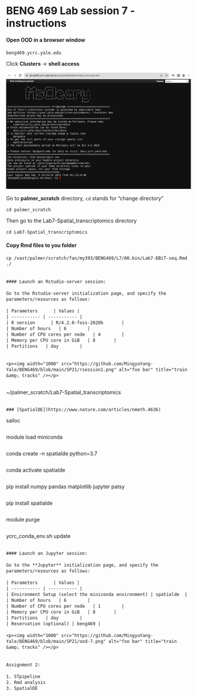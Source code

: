 # BENG 469 Lab session 7 - instructions

#### Open OOD in a browser window

```
beng469.ycrc.yale.edu
```

Click **Clusters** -> **shell access**
<p><img width="1000" src="https://github.com/MingyuYang-Yale/BENG469/blob/main/SP21/Assignment1/ood-ssh-login.png" alt="foo bar" title="train &amp; tracks" /></p>

Go to **palmer_scratch** directory, ```cd``` stands for “change directory”
```
cd palmer_scratch 
```

Then go to the Lab7-Spatial_transcriptomics directory
```
cd Lab7-Spatial_transcriptomics
```

#### Copy Rmd files to you folder
```
cp /vast/palmer/scratch/fan/my393/BENG469/L7/00.bin/Lab7-DBiT-seq.Rmd ./


#### Launch an Rstudio-server session:
   
Go to the Rstudio-server initialization page, and specify the parameters/resources as follows:

| Parameters      | Values |
| ----------- | ----------- |
| R version      | R/4.2.0-foss-2020b       |
| Number of hours   | 6        |
| Number of CPU cores per node   | 4        |
| Memory per CPU core in GiB   | 8       |
| Partitions   | day        |


<p><img width="1000" src="https://github.com/MingyuYang-Yale/BENG469/blob/main/SP21/rsession1.png" alt="foo bar" title="train &amp; tracks" /></p>


```
~/palmer_scratch/Lab7-Spatial_transcriptomics
```

### [SpatialDE](https://www.nature.com/articles/nmeth.4636)
```
salloc
```
```
module load miniconda
```
```
conda create -n spatialde python=3.7
```
```
conda activate spatialde
```
```
pip install numpy pandas matplotlib jupyter patsy
```
```
pip install spatialde
```
```
module purge
```
```
ycrc_conda_env.sh update
```

#### Launch an Jupyter session:
   
Go to the **Jupyter** initialization page, and specify the parameters/resources as follows:

| Parameters      | Values |
| ----------- | ----------- |
| Environment Setup (select the miniconda environment) | spatialde  |
| Number of hours   | 6        |
| Number of CPU cores per node   | 1        |
| Memory per CPU core in GiB   | 8       |
| Partitions   | day        |
| Reservation (optional) | beng469 |

<p><img width="1000" src="https://github.com/MingyuYang-Yale/BENG469/blob/main/SP21/ood-7.png" alt="foo bar" title="train &amp; tracks" /></p>


Assignment 2:

1. STpipeline
2. Rmd analysis
3. SpatialDE 

